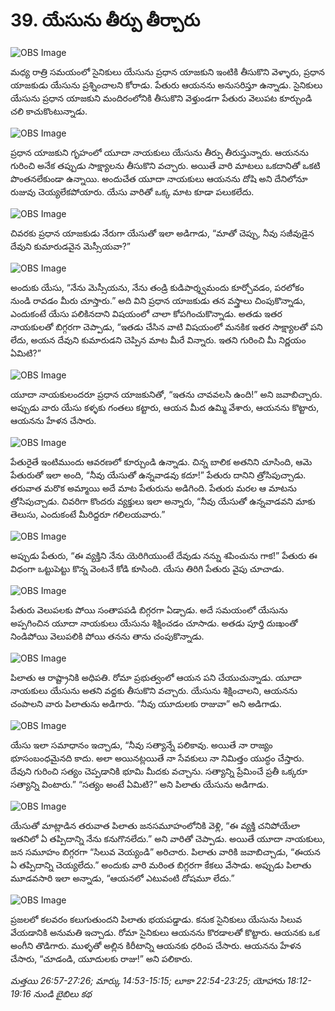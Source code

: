 # 39. యేసును తీర్పు తీర్చారు

![OBS Image](https://cdn.door43.org/obs/jpg/360px/obs-en-39-01.jpg)

మధ్య రాత్రి సమయంలో సైనికులు యేసును ప్రధాన యాజకుని ఇంటికి తీసుకొని వెళ్ళారు, ప్రధాన యాజకుడు యేసును ప్రశ్నించాలని కోరాడు. పేతురు ఆయనను అనుసరిస్తూ ఉన్నాడు. సైనికులు యేసును ప్రధాన యాజకుని మందిరంలోనికి తీసుకొని వెళ్తుండగా పేతురు వెలుపట కూర్చుండి చలి కాచుకొంటున్నాడు.  

![OBS Image](https://cdn.door43.org/obs/jpg/360px/obs-en-39-02.jpg)

ప్రధాన యాజకుని గృహంలో యూదా నాయకులు యేసును తీర్పు తీరుస్తున్నారు. ఆయనను గురించి అనేక తప్పుడు సాక్ష్యాలను తీసుకొని వచ్చారు. అయితే వారి మాటలు ఒకదానితో ఒకటి పొంతనలేకుండా ఉన్నాయి. అందుచేత యూదా నాయకులు ఆయనను దోషి అని దేనిలోనూ రుజువు చెయ్యలేకపోయారు. యేసు వారితో ఒక్క మాట కూడా పలుకలేదు.

![OBS Image](https://cdn.door43.org/obs/jpg/360px/obs-en-39-03.jpg)

చివరకు ప్రధాన యాజకుడు నేరుగా యేసుతో ఇలా అడిగాడు, “మాతో చెప్పు, నీవు సజీవుడైన దేవుని కుమారుడవైన మెస్సీయవా?”

![OBS Image](https://cdn.door43.org/obs/jpg/360px/obs-en-39-04.jpg)

అందుకు యేసు, “నేను మెస్సీయను, నేను తండ్రి కుడిపార్శ్వమందు కూర్చోవడం, పరలోకం నుండి రావడం మీరు చూస్తారు.” అది విని ప్రధాన యాజకుడు తన వస్త్రాలు చింపుకొన్నాడు, ఎందుకంటే యేసు పలికినదాని విషయంలో చాలా కోపగించుకొన్నాడు. అతడు ఇతర నాయకులతో బిగ్గరగా చెప్పాడు, “ఇతడు చేసిన వాటి విషయంలో మనకిక ఇతర సాక్ష్యాలతో పని లేదు, అయన దేవుని కుమారుడని చెప్పిన మాట మీరే విన్నారు. ఇతని గురించి మీ నిర్ణయం ఏమిటి?”

![OBS Image](https://cdn.door43.org/obs/jpg/360px/obs-en-39-05.jpg)

యూదా నాయకులందరూ ప్రధాన యాజకునితో, “ఇతను చావవలసి ఉంది!” అని జవాబిచ్చారు. అప్పుడు వారు యేసు కళ్ళకు గంతలు కట్టారు, ఆయన మీద ఉమ్మి వేశారు, ఆయనను కొట్టారు, ఆయనను హేళన చేసారు.

![OBS Image](https://cdn.door43.org/obs/jpg/360px/obs-en-39-06.jpg)

పేతురైతే ఇంటిముందు ఆవరణలో కూర్చుండి ఉన్నాడు. చిన్న బాలిక అతనిని చూసింది, ఆమె పేతురుతో ఇలా అంది, “నీవు యేసుతో ఉన్నవాడవు కదూ!” పేతురు దానిని త్రోసిపుచ్చాడు. తరువాత మరొక అమ్మాయి అదే మాట పేతురును అడిగింది. పేతురు మరల ఆ మాటను త్రోసిపుచ్చాడు. చివరిగా కొందరు వ్యక్తులు ఇలా అన్నారు, “నీవు యేసుతో ఉన్నవాడవని మాకు తెలుసు, ఎందుకంటే మీరిద్దరూ గలిలయవారు.” 

![OBS Image](https://cdn.door43.org/obs/jpg/360px/obs-en-39-07.jpg)

అప్పుడు పేతురు, “ఈ వ్యక్తిని నేను యెరిగియుంటే దేవుడు నన్ను శపించును గాక!” పేతురు ఈ విధంగా ఒట్టుపెట్టు కొన్న వెంటనే కోడి కూసింది. యేసు తిరిగి పేతురు వైపు చూచాడు.  

![OBS Image](https://cdn.door43.org/obs/jpg/360px/obs-en-39-08.jpg)

పేతురు వెలుపలకు పోయి సంతాపపడి బిగ్గరగా ఏడ్చాడు. అదే సమయంలో యేసును అప్పగించిన యూదా నాయకులు యేసును శిక్షించడం చూసాడు. అతడు పూర్తి దుఃఖంతో నిండిపోయి వెలుపలికి పోయి తనను తాను చంపుకొన్నాడు.

![OBS Image](https://cdn.door43.org/obs/jpg/360px/obs-en-39-09.jpg)

పిలాతు ఆ రాష్ట్రానికి అధిపతి. రోమా ప్రభుత్వంలో ఆయన పని చేయుచున్నాడు. యూదా నాయకులు యేసును అతని వద్దకు తీసుకొని వచ్చారు. యేసును శిక్షించాలని, ఆయనను చంపాలని వారు పిలాతును అడిగారు. “నీవు యూదులకు రాజువా” అని అడిగాడు.

![OBS Image](https://cdn.door43.org/obs/jpg/360px/obs-en-39-10.jpg)

యేసు ఇలా సమాధానం ఇచ్చాడు, “నీవు సత్యాన్నే పలికావు. అయితే నా రాజ్యం భూసంబంధమైనది కాదు. అలా అయినట్లయితే నా సేవకులు నా నిమిత్తం యుద్ధం చేస్తారు. దేవుని గురించి సత్యం చెప్పడానికి భూమి మీదకు వచ్చాను. సత్యాన్ని ప్రేమించే ప్రతీ ఒక్కరూ సత్యాన్ని వింటారు.” “సత్యం అంటే ఏమిటి?” అని పిలాతు యేసును అడిగాడు.

![OBS Image](https://cdn.door43.org/obs/jpg/360px/obs-en-39-11.jpg)

యేసుతో మాట్లాడిన తరువాత పిలాతు జనసమూహంలోనికి వెళ్లి, “ఈ వ్యక్తి చనిపోయేలా ఇతనిలో ఏ తప్పిదాన్ని నేను కనుగొనలేదు.” అని వారితో చెప్పాడు. అయితే యూదా నాయకులు, జన సమూహం బిగ్గరగా “సిలువ వెయ్యండి” అరిచారు. పిలాతు వారికి జవాబిచ్చాడు, “ఈయన ఏ తప్పిదాన్ని చెయ్యలేదు.” అందుకు వారి మరింత బిగ్గరగా కేకలు వేసాడు. అప్పుడు పిలాతు మూడవసారి ఇలా అన్నాడు, “ఆయనలో ఎటువంటి దోషమూ లేదు.”

![OBS Image](https://cdn.door43.org/obs/jpg/360px/obs-en-39-12.jpg)

ప్రజలలో కలవరం కలుగుతుందని పిలాతు భయపడ్డాడు. కనుక సైనికులు యేసును సిలువ వేయడానికి అనుమతి ఇచ్చాడు. రోమా సైనికులు ఆయనను కొరడాలతో కొట్టారు. ఆయనకు ఒక అంగీని తొడిగారు. ముళ్ళతో అల్లిన కిరీటాన్ని ఆయనకు ధరింప చేసారు. ఆయనను హేళన చేసారు, “చూడండి, యూదులకు రాజు!” అని పలికారు.

_మత్తయి 26:57-27:26; మార్కు 14:53-15:15; లూకా 22:54-23:25; యోహాను 18:12-19:16 నుండి బైబిలు కథ_

